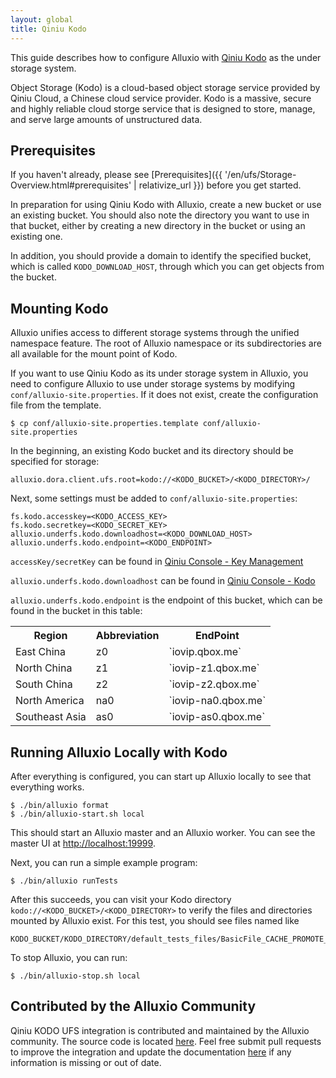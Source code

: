 ```yaml
---
layout: global
title: Qiniu Kodo
---
```



This guide describes how to configure Alluxio with [Qiniu Kodo](https://www.qiniu.com/products/kodo) as the under storage system. 

Object Storage (Kodo) is a cloud-based object storage service provided by Qiniu Cloud, a Chinese cloud service provider. Kodo is a massive, secure and highly reliable cloud storge service that is designed to store, manage, and serve large amounts of unstructured data.

## Prerequisites

If you haven't already, please see [Prerequisites]({{ '/en/ufs/Storage-Overview.html#prerequisites' | relativize_url }}) before you get started.

In preparation for using Qiniu Kodo with Alluxio, create a new bucket or use an existing bucket. You should also note the directory you want to use in that bucket, either by creating a new directory in the bucket or using an existing one. 

<!-- A Qiniu Kodo bucket is necessary before using Kodo with Alluxio. In this guide, the Qiniu Kodo bucket
is called `KODO_BUCKET`, and the directory in the bucket is called `KODO_DIRECTORY`. -->

In addition, you should provide a domain to identify the specified bucket, which is called `KODO_DOWNLOAD_HOST`, through which you can get objects from the bucket.

## Mounting Kodo

Alluxio unifies access to different storage systems through the
unified namespace feature.
The root of Alluxio namespace or its subdirectories are all available for the mount point of Kodo.

If you want to use Qiniu Kodo as its under storage system in Alluxio, you need to configure Alluxio to use under storage systems by modifying
`conf/alluxio-site.properties`. If it does not exist, create the configuration file from the
template.

```shell
$ cp conf/alluxio-site.properties.template conf/alluxio-site.properties
```

In the beginning, an existing Kodo bucket and its directory should be specified for storage:
```properties
alluxio.dora.client.ufs.root=kodo://<KODO_BUCKET>/<KODO_DIRECTORY>/
```
Next, some settings must be added to `conf/alluxio-site.properties`:
```properties
fs.kodo.accesskey=<KODO_ACCESS_KEY>
fs.kodo.secretkey=<KODO_SECRET_KEY>
alluxio.underfs.kodo.downloadhost=<KODO_DOWNLOAD_HOST>
alluxio.underfs.kodo.endpoint=<KODO_ENDPOINT>
```
`accessKey/secretKey` can be found in [Qiniu Console - Key Management](https://portal.qiniu.com/user/key)

`alluxio.underfs.kodo.downloadhost` can be found in [Qiniu Console - Kodo](https://portal.qiniu.com/bucket)

`alluxio.underfs.kodo.endpoint` is the endpoint of this bucket, which can be found in the bucket in this table:

<table class="table table-striped">
<tr>
    <th>Region</th>
    <th>Abbreviation</th>
    <th>EndPoint</th>
</tr>
<tr>
    <td markdown="span">East China</td>
    <td markdown="span">z0</td>
    <td markdown="span">`iovip.qbox.me`</td>
</tr>
<tr>
    <td markdown="span">North China</td>
    <td markdown="span">z1</td>
    <td markdown="span">`iovip-z1.qbox.me`</td>
</tr>
<tr>
    <td markdown="span">South China</td>
    <td markdown="span">z2</td>
    <td markdown="span">`iovip-z2.qbox.me`</td>
</tr>
<tr>
    <td markdown="span">North America</td>
    <td markdown="span">na0</td>
    <td markdown="span">`iovip-na0.qbox.me`</td>
</tr>
<tr>
    <td markdown="span">Southeast Asia</td>
    <td markdown="span">as0</td>
    <td markdown="span">`iovip-as0.qbox.me`</td>
</tr>
</table>

## Running Alluxio Locally with Kodo

After everything is configured, you can start up Alluxio locally to see that everything works.

```shell
$ ./bin/alluxio format
$ ./bin/alluxio-start.sh local
```
This should start an Alluxio master and an Alluxio worker. You can see the master UI at
[http://localhost:19999](http://localhost:19999).

Next, you can run a simple example program:

```shell
$ ./bin/alluxio runTests
```
After this succeeds, you can visit your Kodo directory `kodo://<KODO_BUCKET>/<KODO_DIRECTORY>` to verify the files
and directories mounted by Alluxio exist. For this test, you should see files named like

```shell
KODO_BUCKET/KODO_DIRECTORY/default_tests_files/BasicFile_CACHE_PROMOTE_MUST_CACHE
```

To stop Alluxio, you can run:
```shell
$ ./bin/alluxio-stop.sh local
```

## Contributed by the Alluxio Community

Qiniu KODO UFS integration is contributed and maintained by the Alluxio community.
The source code is located [here](https://github.com/Alluxio/alluxio/tree/master/underfs/kodo).
Feel free submit pull requests to improve the integration and update 
the documentation [here](https://github.com/Alluxio/alluxio/edit/master/docs/en/ufs/Qiniu-KODO.md) 
if any information is missing or out of date.
